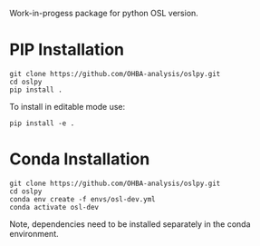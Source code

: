 Work-in-progess package for python OSL version.

PIP Installation
================
```
git clone https://github.com/OHBA-analysis/oslpy.git
cd oslpy
pip install .
```
To install in editable mode use:
```
pip install -e .
```

Conda Installation
==================
```
git clone https://github.com/OHBA-analysis/oslpy.git
cd oslpy
conda env create -f envs/osl-dev.yml
conda activate osl-dev
```
Note, dependencies need to be installed separately in the conda environment.
